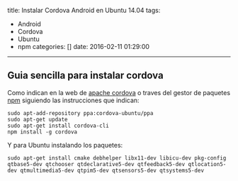 title: Instalar Cordova Android en Ubuntu 14.04
tags:
  - Android
  - Cordova
  - Ubuntu
  - npm
categories: []
date: 2016-02-11 01:29:00
---

## Guia sencilla para instalar cordova

Como indican en la web de [apache cordova](https://www.npmjs.com/package/cordova) o traves del gestor de paquetes [npm](https://www.npmjs.com/package/cordova) siguiendo las instrucciones que indican:


```
sudo apt-add-repository ppa:cordova-ubuntu/ppa
sudo apt-get update
sudo apt-get install cordova-cli
npm install -g cordova

```

Y para Ubuntu instalando los paquetes:

```
sudo apt-get install cmake debhelper libx11-dev libicu-dev pkg-config qtbase5-dev qtchooser qtdeclarative5-dev qtfeedback5-dev qtlocation5-dev qtmultimedia5-dev qtpim5-dev qtsensors5-dev qtsystems5-dev

```

